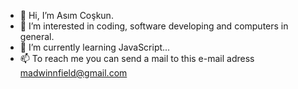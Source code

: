 - 👋 Hi, I’m Asım Coşkun.
- 👀 I’m interested in coding, software developing and computers in general.
- 🌱 I’m currently learning JavaScript...
- 📫 To reach me you can send a mail to this e-mail adress madwinnfield@gmail.com

<!---
madwinn/madwinn is a ✨ special ✨ repository because its `README.md` (this file) appears on your GitHub profile.
You can click the Preview link to take a look at your changes.
--->
